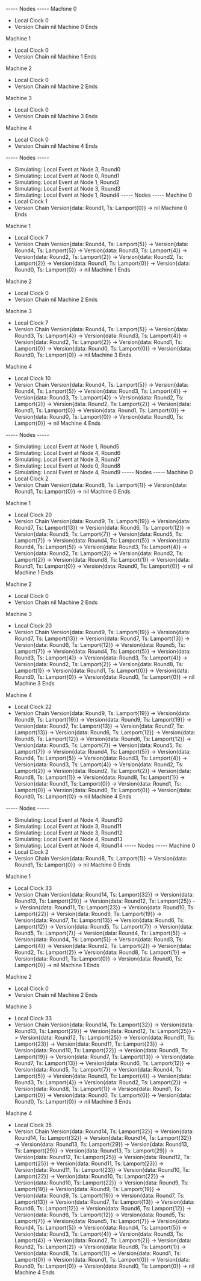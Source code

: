 ----- Nodes -----
Machine 0
- Local Clock
0
- Version Chain
nil
Machine 0 Ends

Machine 1
- Local Clock
0
- Version Chain
nil
Machine 1 Ends

Machine 2
- Local Clock
0
- Version Chain
nil
Machine 2 Ends

Machine 3
- Local Clock
0
- Version Chain
nil
Machine 3 Ends

Machine 4
- Local Clock
0
- Version Chain
nil
Machine 4 Ends

----- Nodes -----
- Simulating: Local Event at Node 3, Round0
- Simulating: Local Event at Node 0, Round1
- Simulating: Local Event at Node 1, Round2
- Simulating: Local Event at Node 3, Round3
- Simulating: Local Event at Node 1, Round4
----- Nodes -----
Machine 0
- Local Clock
1
- Version Chain
Version{data: Round1, Ts: Lamport{0}} ->
nil
Machine 0 Ends

Machine 1
- Local Clock
7
- Version Chain
Version{data: Round4, Ts: Lamport{5}} ->
Version{data: Round4, Ts: Lamport{5}} ->
Version{data: Round3, Ts: Lamport{4}} ->
Version{data: Round2, Ts: Lamport{2}} ->
Version{data: Round2, Ts: Lamport{2}} ->
Version{data: Round1, Ts: Lamport{0}} ->
Version{data: Round0, Ts: Lamport{0}} ->
nil
Machine 1 Ends

Machine 2
- Local Clock
0
- Version Chain
nil
Machine 2 Ends

Machine 3
- Local Clock
7
- Version Chain
Version{data: Round4, Ts: Lamport{5}} ->
Version{data: Round3, Ts: Lamport{4}} ->
Version{data: Round3, Ts: Lamport{4}} ->
Version{data: Round2, Ts: Lamport{2}} ->
Version{data: Round1, Ts: Lamport{0}} ->
Version{data: Round0, Ts: Lamport{0}} ->
Version{data: Round0, Ts: Lamport{0}} ->
nil
Machine 3 Ends

Machine 4
- Local Clock
10
- Version Chain
Version{data: Round4, Ts: Lamport{5}} ->
Version{data: Round4, Ts: Lamport{5}} ->
Version{data: Round3, Ts: Lamport{4}} ->
Version{data: Round3, Ts: Lamport{4}} ->
Version{data: Round2, Ts: Lamport{2}} ->
Version{data: Round2, Ts: Lamport{2}} ->
Version{data: Round1, Ts: Lamport{0}} ->
Version{data: Round1, Ts: Lamport{0}} ->
Version{data: Round0, Ts: Lamport{0}} ->
Version{data: Round0, Ts: Lamport{0}} ->
nil
Machine 4 Ends

----- Nodes -----
- Simulating: Local Event at Node 1, Round5
- Simulating: Local Event at Node 4, Round6
- Simulating: Local Event at Node 3, Round7
- Simulating: Local Event at Node 0, Round8
- Simulating: Local Event at Node 4, Round9
----- Nodes -----
Machine 0
- Local Clock
2
- Version Chain
Version{data: Round8, Ts: Lamport{1}} ->
Version{data: Round1, Ts: Lamport{0}} ->
nil
Machine 0 Ends

Machine 1
- Local Clock
20
- Version Chain
Version{data: Round9, Ts: Lamport{19}} ->
Version{data: Round7, Ts: Lamport{13}} ->
Version{data: Round6, Ts: Lamport{12}} ->
Version{data: Round5, Ts: Lamport{7}} ->
Version{data: Round5, Ts: Lamport{7}} ->
Version{data: Round4, Ts: Lamport{5}} ->
Version{data: Round4, Ts: Lamport{5}} ->
Version{data: Round3, Ts: Lamport{4}} ->
Version{data: Round2, Ts: Lamport{2}} ->
Version{data: Round2, Ts: Lamport{2}} ->
Version{data: Round8, Ts: Lamport{1}} ->
Version{data: Round1, Ts: Lamport{0}} ->
Version{data: Round0, Ts: Lamport{0}} ->
nil
Machine 1 Ends

Machine 2
- Local Clock
0
- Version Chain
nil
Machine 2 Ends

Machine 3
- Local Clock
20
- Version Chain
Version{data: Round9, Ts: Lamport{19}} ->
Version{data: Round7, Ts: Lamport{13}} ->
Version{data: Round7, Ts: Lamport{13}} ->
Version{data: Round6, Ts: Lamport{12}} ->
Version{data: Round5, Ts: Lamport{7}} ->
Version{data: Round4, Ts: Lamport{5}} ->
Version{data: Round3, Ts: Lamport{4}} ->
Version{data: Round3, Ts: Lamport{4}} ->
Version{data: Round2, Ts: Lamport{2}} ->
Version{data: Round8, Ts: Lamport{1}} ->
Version{data: Round1, Ts: Lamport{0}} ->
Version{data: Round0, Ts: Lamport{0}} ->
Version{data: Round0, Ts: Lamport{0}} ->
nil
Machine 3 Ends

Machine 4
- Local Clock
22
- Version Chain
Version{data: Round9, Ts: Lamport{19}} ->
Version{data: Round9, Ts: Lamport{19}} ->
Version{data: Round9, Ts: Lamport{19}} ->
Version{data: Round7, Ts: Lamport{13}} ->
Version{data: Round7, Ts: Lamport{13}} ->
Version{data: Round6, Ts: Lamport{12}} ->
Version{data: Round6, Ts: Lamport{12}} ->
Version{data: Round6, Ts: Lamport{12}} ->
Version{data: Round5, Ts: Lamport{7}} ->
Version{data: Round5, Ts: Lamport{7}} ->
Version{data: Round4, Ts: Lamport{5}} ->
Version{data: Round4, Ts: Lamport{5}} ->
Version{data: Round3, Ts: Lamport{4}} ->
Version{data: Round3, Ts: Lamport{4}} ->
Version{data: Round2, Ts: Lamport{2}} ->
Version{data: Round2, Ts: Lamport{2}} ->
Version{data: Round8, Ts: Lamport{1}} ->
Version{data: Round8, Ts: Lamport{1}} ->
Version{data: Round1, Ts: Lamport{0}} ->
Version{data: Round1, Ts: Lamport{0}} ->
Version{data: Round0, Ts: Lamport{0}} ->
Version{data: Round0, Ts: Lamport{0}} ->
nil
Machine 4 Ends

----- Nodes -----
- Simulating: Local Event at Node 4, Round10
- Simulating: Local Event at Node 3, Round11
- Simulating: Local Event at Node 3, Round12
- Simulating: Local Event at Node 4, Round13
- Simulating: Local Event at Node 4, Round14
----- Nodes -----
Machine 0
- Local Clock
2
- Version Chain
Version{data: Round8, Ts: Lamport{1}} ->
Version{data: Round1, Ts: Lamport{0}} ->
nil
Machine 0 Ends

Machine 1
- Local Clock
33
- Version Chain
Version{data: Round14, Ts: Lamport{32}} ->
Version{data: Round13, Ts: Lamport{29}} ->
Version{data: Round12, Ts: Lamport{25}} ->
Version{data: Round11, Ts: Lamport{23}} ->
Version{data: Round10, Ts: Lamport{22}} ->
Version{data: Round9, Ts: Lamport{19}} ->
Version{data: Round7, Ts: Lamport{13}} ->
Version{data: Round6, Ts: Lamport{12}} ->
Version{data: Round5, Ts: Lamport{7}} ->
Version{data: Round5, Ts: Lamport{7}} ->
Version{data: Round4, Ts: Lamport{5}} ->
Version{data: Round4, Ts: Lamport{5}} ->
Version{data: Round3, Ts: Lamport{4}} ->
Version{data: Round2, Ts: Lamport{2}} ->
Version{data: Round2, Ts: Lamport{2}} ->
Version{data: Round8, Ts: Lamport{1}} ->
Version{data: Round1, Ts: Lamport{0}} ->
Version{data: Round0, Ts: Lamport{0}} ->
nil
Machine 1 Ends

Machine 2
- Local Clock
0
- Version Chain
nil
Machine 2 Ends

Machine 3
- Local Clock
33
- Version Chain
Version{data: Round14, Ts: Lamport{32}} ->
Version{data: Round13, Ts: Lamport{29}} ->
Version{data: Round12, Ts: Lamport{25}} ->
Version{data: Round12, Ts: Lamport{25}} ->
Version{data: Round11, Ts: Lamport{23}} ->
Version{data: Round11, Ts: Lamport{23}} ->
Version{data: Round10, Ts: Lamport{22}} ->
Version{data: Round9, Ts: Lamport{19}} ->
Version{data: Round7, Ts: Lamport{13}} ->
Version{data: Round7, Ts: Lamport{13}} ->
Version{data: Round6, Ts: Lamport{12}} ->
Version{data: Round5, Ts: Lamport{7}} ->
Version{data: Round4, Ts: Lamport{5}} ->
Version{data: Round3, Ts: Lamport{4}} ->
Version{data: Round3, Ts: Lamport{4}} ->
Version{data: Round2, Ts: Lamport{2}} ->
Version{data: Round8, Ts: Lamport{1}} ->
Version{data: Round1, Ts: Lamport{0}} ->
Version{data: Round0, Ts: Lamport{0}} ->
Version{data: Round0, Ts: Lamport{0}} ->
nil
Machine 3 Ends

Machine 4
- Local Clock
35
- Version Chain
Version{data: Round14, Ts: Lamport{32}} ->
Version{data: Round14, Ts: Lamport{32}} ->
Version{data: Round14, Ts: Lamport{32}} ->
Version{data: Round13, Ts: Lamport{29}} ->
Version{data: Round13, Ts: Lamport{29}} ->
Version{data: Round13, Ts: Lamport{29}} ->
Version{data: Round12, Ts: Lamport{25}} ->
Version{data: Round12, Ts: Lamport{25}} ->
Version{data: Round11, Ts: Lamport{23}} ->
Version{data: Round11, Ts: Lamport{23}} ->
Version{data: Round10, Ts: Lamport{22}} ->
Version{data: Round10, Ts: Lamport{22}} ->
Version{data: Round10, Ts: Lamport{22}} ->
Version{data: Round9, Ts: Lamport{19}} ->
Version{data: Round9, Ts: Lamport{19}} ->
Version{data: Round9, Ts: Lamport{19}} ->
Version{data: Round7, Ts: Lamport{13}} ->
Version{data: Round7, Ts: Lamport{13}} ->
Version{data: Round6, Ts: Lamport{12}} ->
Version{data: Round6, Ts: Lamport{12}} ->
Version{data: Round6, Ts: Lamport{12}} ->
Version{data: Round5, Ts: Lamport{7}} ->
Version{data: Round5, Ts: Lamport{7}} ->
Version{data: Round4, Ts: Lamport{5}} ->
Version{data: Round4, Ts: Lamport{5}} ->
Version{data: Round3, Ts: Lamport{4}} ->
Version{data: Round3, Ts: Lamport{4}} ->
Version{data: Round2, Ts: Lamport{2}} ->
Version{data: Round2, Ts: Lamport{2}} ->
Version{data: Round8, Ts: Lamport{1}} ->
Version{data: Round8, Ts: Lamport{1}} ->
Version{data: Round1, Ts: Lamport{0}} ->
Version{data: Round1, Ts: Lamport{0}} ->
Version{data: Round0, Ts: Lamport{0}} ->
Version{data: Round0, Ts: Lamport{0}} ->
nil
Machine 4 Ends
